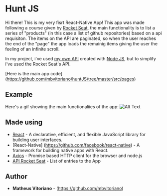 # Hunt JS

Hi there!
This is my very fisrt React-Native App!
This app was made following a course given by [Rocket Seat](https://rocketseat.com.br/), the main functionality is to list a series of "products" (in this case a list of github repositories) based on a api requisiton.
 The items on the API are paginated, so when the user reaches the end of the "page" the app loads the remainig items giving the user the feeling of an infinite scroll.
 
 In my project, i've used [my own API](https://github.com/mbvitoriano/node-api) created with [Node JS](https://github.com/nodejs/node), but to simplify i've used the Rocket Seat's API.

 [Here is the main app code] (https://github.com/mbvitoriano/huntJS/tree/master/src/pages)
  


## Example

Here's a gif showing the main functionaliies of the app:
![Alt Text](example.gif)


## Made using

* [React](https://github.com/facebook/react) - A declarative, efficient, and flexible JavaScript library for building user interfaces.
* [React-Native] (https://github.com/facebook/react-native) - A framework for building native apps with React.
* [Axios](https://github.com/axios/axios) - Promise based HTTP client for the browser and node.js
* [API Rocket Seat](http://rocketseat-node.herokuapp.com/api/products) - List of entries to the App

## Author

* **Matheus Vitoriano** - (https://github.com/mbvitoriano)


